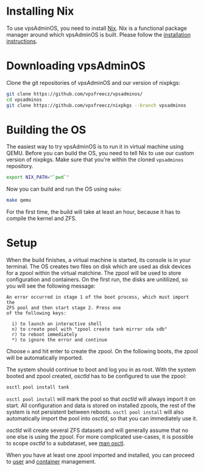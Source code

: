 # Installing Nix
To use vpsAdminOS, you need to install [Nix]. Nix is
a functional package manager around which vpsAdminOS is built. Please follow
the [installation instructions][install-nix].

# Downloading vpsAdminOS
Clone the git repositories of vpsAdminOS and our version of nixpkgs:

```bash
git clone https://github.com/vpsfreecz/vpsadminos/
cd vpsadminos
git clone https://github.com/vpsfreecz/nixpkgs --branch vpsadminos
```

# Building the OS
The easiest way to try vpsAdminOS is to run it in virtual machine using QEMU.
Before you can build the OS, you need to tell Nix to use our custom version
of nixpkgs. Make sure that you're within the cloned `vpsadminos` repository.

```bash
export NIX_PATH="`pwd`"
```

Now you can build and run the OS using `make`:

```bash
make qemu
```

For the first time, the build will take at least an hour, because it has to
compile the kernel and ZFS.

# Setup
When the build finishes, a virtual machine is started, its console is in your
terminal. The OS creates two files on disk which are used as disk devices for
a zpool within the virtual matchine. The zpool will be used to store
configuration and containers. On the first run, the disks are unitilized, so you
will see the following message:

```
An error occurred in stage 1 of the boot process, which must import the
ZFS pool and then start stage 2. Press one
of the following keys:

  i) to launch an interactive shell
  n) to create pool with "zpool create tank mirror sda sdb"
  r) to reboot immediately
  *) to ignore the error and continue
```

Choose `n` and hit enter to create the zpool. On the following boots, the zpool
will be automatically imported.

The system should continue to boot and log you in as root. With the system
booted and zpool created, *osctld* has to be configured to use the zpool:

```bash
osctl pool install tank
```

`osctl pool install` will mark the pool so that *osctld* will always import it
on start. All configuration and data is stored on installed zpools, the rest
of the system is not persistent between reboots. `osctl pool install` will also
automatically import the pool into *osctld*, so that you can immediately use it.

*osctld* will create several ZFS datasets and will generally assume that no one
else is using the zpool. For more complicated use-cases, it is possible to scope
*osctld* to a subdataset, see [man osctl].

When you have at least one zpool imported and installed, you can proceed
to [user](users.md) and [container](containers.md) management.

[Nix]: https://nixos.org/nix/
[install-nix]: https://nixos.org/nixpkgs/
[nixpkgs]: https://nixos.org/nixpkgs/
[man osctl]: https://man.vpsadminos.org/osctl/man8/osctl.8.html
